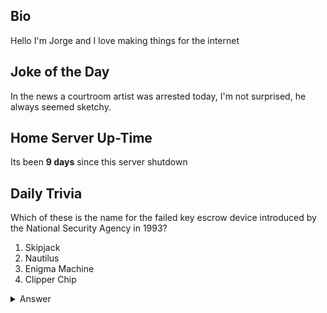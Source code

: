 ## Bio

Hello I'm Jorge and I love making things for the internet

## Joke of the Day

In the news a courtroom artist was arrested today, I'm not surprised, he always seemed sketchy.

## Home Server Up-Time

Its been **9 days** since this server shutdown


## Daily Trivia

Which of these is the name for the failed key escrow device introduced by the National Security Agency in 1993?
 1. Skipjack
 2. Nautilus
 3. Enigma Machine
 4. Clipper Chip

<details>
  <summary>Answer</summary>
  Clipper Chip
</details>
